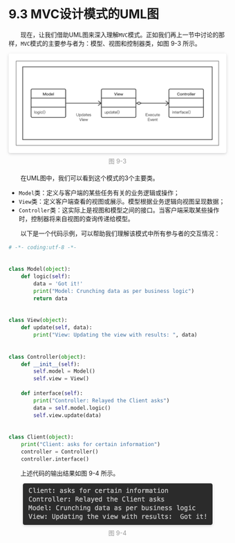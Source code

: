 9.3 MVC设计模式的UML图
===

&nbsp;&nbsp;&nbsp;&nbsp;&nbsp;&nbsp;&nbsp;现在，让我们借助UML图来深入理解`MVC`模式。正如我们再上一节中讨论的那样，`MVC`模式的主要参与者为：模型、视图和控制器类，如图 9-3 所示。

<center>
    <img style="border-radius: 0.3125em;
    box-shadow: 0 2px 4px 0 rgba(34,36,38,.12),0 2px 10px 0 rgba(34,36,38,.08);" 
    src="../source/images/part9/9-3.png">
    <br>
    <div style="color:orange; border-bottom: 0px solid #d9d9d9;
    display: inline-block;
    color: #999;
    padding: 5px;">图 9-3</div>
</center>

&nbsp;&nbsp;&nbsp;&nbsp;&nbsp;&nbsp;&nbsp;在UML图中，我们可以看到这个模式的3个主要类。
* `Model`类：定义与客户端的某些任务有关的业务逻辑或操作；
* `View`类：定义客户端查看的视图或展示。模型根据业务逻辑向视图呈现数据；
* `Controller`类：这实际上是视图和模型之间的接口。当客户端采取某些操作时，控制器将来自视图的查询传递给模型。

&nbsp;&nbsp;&nbsp;&nbsp;&nbsp;&nbsp;&nbsp;以下是一个代码示例，可以帮助我们理解该模式中所有参与者的交互情况：

```python
# -*- coding:utf-8 -*-


class Model(object):
    def logic(self):
        data = 'Got it!'
        print("Model: Crunching data as per business logic")
        return data


class View(object):
    def update(self, data):
        print("View: Updating the view with results: ", data)


class Controller(object):
    def __init__(self):
        self.model = Model()
        self.view = View()

    def interface(self):
        print("Controller: Relayed the Client asks")
        data = self.model.logic()
        self.view.update(data)


class Client(object):
    print("Client: asks for certain information")
    controller = Controller()
    controller.interface()
```

&nbsp;&nbsp;&nbsp;&nbsp;&nbsp;&nbsp;&nbsp;上述代码的输出结果如图 9-4 所示。

<center>
    <img style="border-radius: 0.3125em;
    box-shadow: 0 2px 4px 0 rgba(34,36,38,.12),0 2px 10px 0 rgba(34,36,38,.08);" 
    src="../source/images/part9/9-4.png">
    <br>
    <div style="color:orange; border-bottom: 0px solid #d9d9d9;
    display: inline-block;
    color: #999;
    padding: 5px;">图 9-4</div>
</center>
